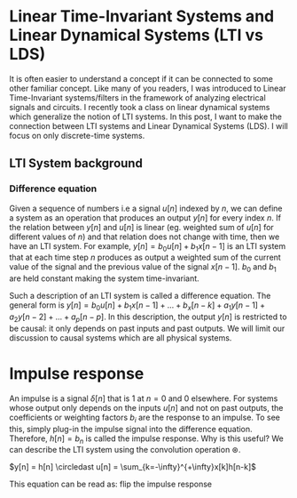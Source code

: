 # Linear Time-Invariant Systems and Linear Dynamical Systems (LTI vs LDS)

It is often easier to understand a concept if it can be connected to some other familiar concept. Like many of you readers, I was introduced to Linear Time-Invariant systems/filters in the framework of analyzing electrical signals and circuits. I recently took a class on linear dynamical systems which generalize the notion of LTI systems. In this post, I want to make the connection between LTI systems and Linear Dynamical Systems (LDS). I will focus on only discrete-time systems.

## LTI System background


### Difference equation
Given a sequence of numbers i.e a signal $u[n]$ indexed by $n$, we can define a system as an operation that produces an output $y[n]$ for every index $n$.  If the relation between $y[n]$ and $u[n]$ is linear (eg. weighted sum of $u[n]$ for different values of $n$) and that relation does not change with time, then we have an LTI system. For example, $y[n] = b_0u[n] +b_1x[n-1]$ is an LTI system that at each time step $n$ produces as output a weighted sum of the current value of the signal and the previous value of the signal $x[n-1]$. $b_0$ and $b_1$ are held constant making the system time-invariant. 

Such a description of an LTI system is called a difference equation. The general form is $y[n] = b_0u[n]+b_1x[n-1]+...+b_x[n-k] + a_1y[n-1] +a_2y[n-2] +...+a_p[n-p]$. In this description, the output $y[n]$ is restricted to be causal: it only depends on past inputs and past outputs. We will limit our discussion to causal systems which are all physical systems. 


# Impulse response
An impulse is a signal $\delta[n]$ that is $1$ at $n=0$ and $0$ elsewhere. For systems whose output only depends on the inputs $u[n]$ and not on past outputs, the coefficients or weighting factors $b_i$ are the response to an impulse. To see this, simply plug-in the impulse signal into the difference equation. Therefore, $h[n] = b_n$  is called the impulse response. Why is this useful? We can describe the LTI system using the convolution operation $\circledast$. 

$y[n] = h[n] \circledast u[n] = \sum_{k=-\infty}^{+\infty}x[k]h[n-k]$

This equation can be read as: flip the impulse response 




  